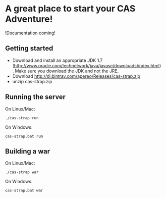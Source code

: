 # A great place to start your CAS Adventure!

!Documentation coming!

## Getting started

* Download and install an appropriate JDK 1.7 (http://www.oracle.com/technetwork/java/javase/downloads/index.html). Make sure you download the JDK and not the JRE.
* Download http://dl.bintray.com/apereo/Releases/cas-strap.zip
* unzip cas-strap.zip

## Running the server

On Linux/Mac:

```shell
./cas-strap run
```

On Windows:

```shell
cas-strap.bat run
```

## Building a war

On Linux/Mac:

```shell
./cas-strap war
```

On Windows:

```shell
cas-strap.bat war
```
